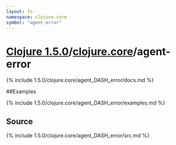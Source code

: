 ```yaml
---
layout: fn
namespace: clojure.core
symbol: "agent-error"
---
```


# [Clojure 1.5.0](../../)/[clojure.core](../)/agent-error

{% include 1.5.0/clojure.core/agent_DASH_error/docs.md %}

##Examples

{% include 1.5.0/clojure.core/agent_DASH_error/examples.md %}
## Source
{% include 1.5.0/clojure.core/agent_DASH_error/src.md %}

